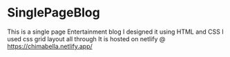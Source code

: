 # SinglePageBlog
This is a single page Entertainment blog
I designed it using HTML and CSS
I used css grid layout all through
It is hosted on netlify @ https://chimabella.netlify.app/
